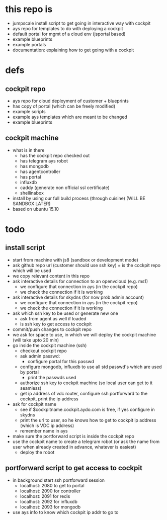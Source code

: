 

# this repo is
- jumpscale install script to get going in interactive way with cockpit
- ays repo for templates to do with deploying a cockpit
- default portal for mgmt of a cloud env (jsportal based)
- example blueprints
- example portals
- documentation: explaining how to get going with a cockpit

# defs

## cockpit repo

- ays repo for cloud deployment of customer + blueprints
- has copy of portal (which can be freely modified)
- example scripts
- example ays templates which are meant to be changed
- example blueprints

## cockpit machine

- what is in there
  - has the cockpit repo checked out
  - has telegram ays robot
  - has mongodb
  - has agentcontroller
  - has portal
  - influxdb
  - caddy (generate non official ssl certificate)
  - shellinabox
- install by using our full build process (through cuisine) (WILL BE SANDBOX LATER)
- based on ubuntu 15.10

# todo

## install script

- start from machine with js8 (sandbox or development mode)
- ask github repo url (customer should use ssh key) = is the cockpit repo which will be used
- we copy relevant content in this repo
- ask interactive details for connection to an openvcloud (e.g. ms1)
  - we configure that connection in ays (in the cockpit repo)
  - we check the connection if it is working
- ask interactive details for skydns (for now prob admin account)
  - we configure that connection in ays (in the cockpit repo)
  - we check the connection if it is working
- ask which ssh key to be used or generate new one
  - ask from agent as well if loaded
  - is ssh key to get access to cockpit
- commit/push changes to cockpit repo
- we ask for space to use, in which we will deploy the cockpit machine (will take upto 20 min)
- go inside the cockpit machine (ssh)
  - checkout cockpit repo
  - ask admin passwd: 
      - configure portal for this passwd
  - configure mongodb, influxdb to use all std passwd's which are used by portal
      - print the passwds used
  - authorize ssh key to cockpit machine (so local user can get to it seamless)
  - get ip address of vdc router, configure ssh portforward to the cockpit, print the ip address
- ask for cockpit name
  - see if $cockpitname.cockpit.aydo.com is free, if yes configure in skydns 
  - print the url to user, so he knows how to get to cockpit ip address (which is VDC ip address)
  - remember name in ays
- make sure the portforward script is inside the cockpit repo
- use the cockpit name to create a telegram robot (or ask the name from user when already created in advance, whatever is easiest)
  - deploy the robot
  
## portforward script to get access to cockpit
  - in background start ssh portforward session 
    - localhost: 2080 to get to portal
    - localhost: 2090 for controller
    - localhost: 2091 for redis
    - localhost: 2092 for influxdb
    - localhost: 2093 for mongodb
  - use ays info to know which cockpit ip addr to go to
  
  
